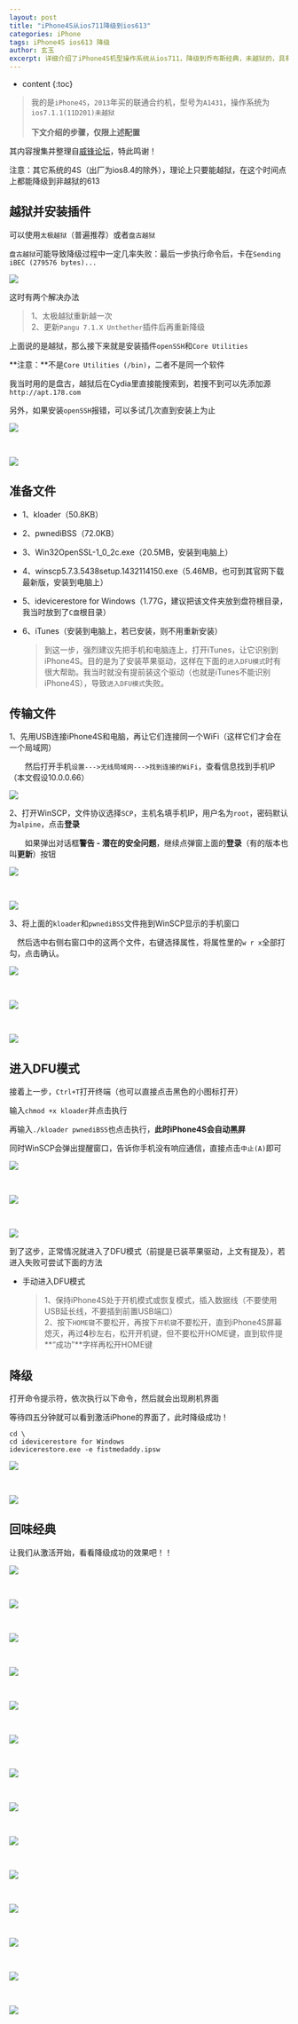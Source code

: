 ```yaml
---
layout: post
title: "iPhone4S从ios711降级到ios613"
categories: iPhone
tags: iPhone4S ios613 降级
author: 玄玉
excerpt: 详细介绍了iPhone4S机型操作系统从ios711，降级到乔布斯经典，未越狱的，具有情怀的拟物图标的ios613的方法。
---
```


* content
{:toc}

> 我的是`iPhone4S`，`2013`年买的联通合约机，型号为`A1431`，操作系统为`ios7.1.1(11D201)未越狱`<br/><br/>
**下文介绍的步骤，仅限上述配置**

其内容搜集并整理自[威锋论坛](http://bbs.feng.com/thread-htm-fid-385.html)，特此鸣谢！

注意：其它系统的4S（出厂为ios8.4的除外），理论上只要能越狱，在这个时间点上都能降级到非越狱的613

## 越狱并安装插件

可以使用`太极越狱`（普遍推荐）或者`盘古越狱`

`盘古越狱`可能导致降级过程中一定几率失败：最后一步执行命令后，卡在`Sending iBEC (279576 bytes)...`

![](/img/2016/2016-10-25-iphone4s-downgrade-ios613-01.png)

这时有两个解决办法

> 1、太极越狱重新越一次<br/>
2、更新`Pangu 7.1.X Unthether`插件后再重新降级

上面说的是越狱，那么接下来就是安装插件`openSSH`和`Core Utilities`

**注意：**不是`Core Utilities (/bin)`，二者不是同一个软件

我当时用的是盘古，越狱后在Cydia里直接能搜索到，若搜不到可以先添加源`http://apt.178.com`

另外，如果安装`openSSH`报错，可以多试几次直到安装上为止

![](/img/2016/2016-10-25-iphone4s-downgrade-ios613-02.png)

<br/>

![](/img/2016/2016-10-25-iphone4s-downgrade-ios613-03.png)

## 准备文件

* 1、kloader（50.8KB）

* 2、pwnediBSS（72.0KB）

* 3、Win32OpenSSL-1_0_2c.exe（20.5MB，安装到电脑上）

* 4、winscp5.7.3.5438setup.1432114150.exe（5.46MB，也可到其官网下载最新版，安装到电脑上）

* 5、idevicerestore for Windows（1.77G，建议把该文件夹放到盘符根目录，我当时放到了`C盘`根目录）

* 6、iTunes（安装到电脑上，若已安装，则不用重新安装）

    > 到这一步，强烈建议先把手机和电脑连上，打开iTunes，让它识别到iPhone4S。目的是为了安装苹果驱动，这样在下面的`进入DFU模式`时有很大帮助。我当时就没有提前装这个驱动（也就是iTunes不能识别iPhone4S），导致`进入DFU模式`失败。

## 传输文件

1、先用USB连接iPhone4S和电脑，再让它们连接同一个WiFi（这样它们才会在一个局域网）

　　然后打开手机`设置--->无线局域网--->找到连接的WiFi`，查看信息找到手机IP（本文假设10.0.0.66）

![](/img/2016/2016-10-25-iphone4s-downgrade-ios613-04.png)

2、打开WinSCP，文件协议选择`SCP`，主机名填手机IP，用户名为`root`，密码默认为`alpine`，点击**登录**

　　如果弹出对话框**警告 - 潜在的安全问题**，继续点弹窗上面的**登录**（有的版本也叫**更新**）按钮

![](/img/2016/2016-10-25-iphone4s-downgrade-ios613-05.png)

<br/>

![](/img/2016/2016-10-25-iphone4s-downgrade-ios613-06.png)

3、将上面的`kloader`和`pwnediBSS`文件拖到WinSCP显示的手机窗口

　然后选中右侧右窗口中的这两个文件，右键选择属性，将属性里的`w r x`全部打勾，点击确认。

![](/img/2016/2016-10-25-iphone4s-downgrade-ios613-07.png)

<br/>

![](/img/2016/2016-10-25-iphone4s-downgrade-ios613-08.png)

<br/>

![](/img/2016/2016-10-25-iphone4s-downgrade-ios613-09.png)

## 进入DFU模式

接着上一步，`Ctrl+T`打开终端（也可以直接点击黑色的小图标打开）

输入`chmod +x kloader`并点击执行

再输入`./kloader pwnediBSS`也点击执行，**此时iPhone4S会自动黑屏**

同时WinSCP会弹出提醒窗口，告诉你手机没有响应通信，直接点击`中止(A)`即可

![](/img/2016/2016-10-25-iphone4s-downgrade-ios613-10.png)

<br/>

![](/img/2016/2016-10-25-iphone4s-downgrade-ios613-11.png)

<br/>

![](/img/2016/2016-10-25-iphone4s-downgrade-ios613-12.png)

到了这步，正常情况就进入了DFU模式（前提是已装苹果驱动，上文有提及），若进入失败可尝试下面的方法

 * 手动进入DFU模式

    > 1、保持iPhone4S处于开机模式或恢复模式，插入数据线（不要使用USB延长线，不要插到前置USB端口）<br/>
2、按下`HOME键`不要松开，再按下`开机键`不要松开，直到iPhone4S屏幕熄灭，再过**4**秒左右，松开开机键，但不要松开HOME键，直到软件提**“成功”**字样再松开HOME键

## 降级

打开命令提示符，依次执行以下命令，然后就会出现刷机界面

等待四五分钟就可以看到激活iPhone的界面了，此时降级成功！

```
cd \
cd idevicerestore for Windows
idevicerestore.exe -e fistmedaddy.ipsw
```

![](/img/2016/2016-10-25-iphone4s-downgrade-ios613-13.png)

<br/>

![](/img/2016/2016-10-25-iphone4s-downgrade-ios613-14.png)

## 回味经典

让我们从激活开始，看看降级成功的效果吧！！

![](/img/2016/2016-10-25-iphone4s-downgrade-ios613-15.png)

<br/>

![](/img/2016/2016-10-25-iphone4s-downgrade-ios613-16.png)

<br/>

![](/img/2016/2016-10-25-iphone4s-downgrade-ios613-17.png)

<br/>

![](/img/2016/2016-10-25-iphone4s-downgrade-ios613-18.png)

<br/>

![](/img/2016/2016-10-25-iphone4s-downgrade-ios613-19.png)

<br/>

![](/img/2016/2016-10-25-iphone4s-downgrade-ios613-20.png)

<br/>

![](/img/2016/2016-10-25-iphone4s-downgrade-ios613-21.png)

<br/>

![](/img/2016/2016-10-25-iphone4s-downgrade-ios613-22.png)

<br/>

![](/img/2016/2016-10-25-iphone4s-downgrade-ios613-23.png)

<br/>

![](/img/2016/2016-10-25-iphone4s-downgrade-ios613-24.png)

<br/>

![](/img/2016/2016-10-25-iphone4s-downgrade-ios613-25.jpg)

<br/>

![](/img/2016/2016-10-25-iphone4s-downgrade-ios613-26.png)

<br/>

![](/img/2016/2016-10-25-iphone4s-downgrade-ios613-27.png)

<br/>

![](/img/2016/2016-10-25-iphone4s-downgrade-ios613-28.jpg)